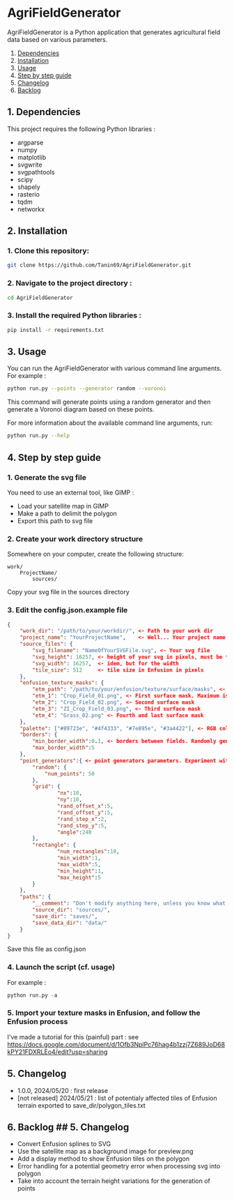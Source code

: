 # AgriFieldGenerator

AgriFieldGenerator is a Python application that generates agricultural field data based on various parameters.

1. [Dependencies](#dependencies)
2. [Installation](#installation)
3. [Usage](#usage)
4. [Step by step guide](#step-by-step-guide)
5. [Changelog](#changelog)
6. [Backlog](#backlog)

## 1. Dependencies <a name="dependencies">

This project requires the following Python libraries :

- argparse
- numpy
- matplotlib
- svgwrite
- svgpathtools
- scipy
- shapely
- rasterio
- tqdm
- networkx

## 2. Installation <a name="installation">

### 1. Clone this repository:

```bash
git clone https://github.com/Tanin69/AgriFieldGenerator.git
```

### 2. Navigate to the project directory :

```bash
cd AgriFieldGenerator
```

### 3. Install the required Python libraries :

```bash
pip install -r requirements.txt
```

## 3. Usage <a name="usage">

You can run the AgriFieldGenerator with various command line arguments. For example :

```bash
python run.py --points --generator random --voronoi
```

This command will generate points using a random generator and then generate a Voronoi diagram based on these points.

For more information about the available command line arguments, run:

```bash
python run.py --help
```

## 4. Step by step guide <a name="step-by-step-guide">

### 1. Generate the svg file

You need to use an external tool, like GIMP :
-  Load your satellite map in GIMP
-  Make a path to delimit the polygon
-  Export this path to svg file

### 2. Create your work directory structure

Somewhere on your computer, create the following structure:
```
work/
    ProjectName/
        sources/
```
Copy your svg file in the sources directory

### 3. Edit the config.json.example file

```json
{
    "work_dir": "/path/to/your/workdir/", <- Path to your work dir
    "project_name": "YourProjectName",    <- Well... Your project name, named like your ProjectName directory
    "source_files": {
        "svg_filename": "NameOfYourSVGFile.svg", <- Your svg file
        "svg_height": 16257, <- height of your svg in pixels, must be the same as your satmap file and your terrain in Enfusion
        "svg_width": 16257,  <- idem, but for the width
        "tile_size": 512     <- tile size in Enfusion in pixels
    },
    "enfusion_texture_masks": {
        "etm_path": "/path/to/your/enfusion/texture/surface/masks", <- Surface texture mask. They must of course have been exported previously via the Enfusion Workbench
        "etm_1": "Crop_Field_01.png", <- First surface mask. Maximum is 4 surface masks. 
        "etm_2": "Crop_Field_02.png", <- Second surface mask
        "etm_3": "ZI_Crop_Field_03.png", <- Third surface mask
        "etm_4": "Grass_02.png" <- Fourth and last surface mask
    },
    "palette": ["#89723e", "#4f4333", "#7e895e", "#3a4422"], <- RGB color code for the preview. The first color is for the first surface texture and so on
    "borders": {
        "min_border_width":0.1, <- borders between fields. Randomly generated between min and max
        "max_border_width":5
    },
    "point_generators":{ <- point generators parameters. Experiment with them ;-)
        "random": {
            "num_points": 50
        },
        "grid": {
                "nx":10,
                "ny":10,
                "rand_offset_x":5,
                "rand_offset_y":5,
                "rand_step_x":2,
                "rand_step_y":5,
                "angle":240
        },
        "rectangle": {
                "num_rectangles":10,
                "min_width":1,
                "max_width":5,
                "min_height":1,
                "max_height":5
        }
    },
    "paths": {
        "__comment": "Don't modify anything here, unless you know what you are doing !",
        "source_dir": "sources/",
        "save_dir": "saves/",
        "save_data_dir": "data/"
    }
}
```
Save this file as config.json

### 4. Launch the script (cf. usage)

For example :

```python
python run.py -a
```

### 5. Import your texture masks in Enfusion, and follow the Enfusion process

I've made a tutorial for this (painful) part : see https://docs.google.com/document/d/1Ofb3NplPc76hag4b1zzj7Z689JoD68kPY21FDXRLEo4/edit?usp=sharing

## 5. Changelog <a name="changelog">

* 1.0.0, 2024/05/20 : first release
* [not released] 2024/05/21 : list of potentialy affected tiles of Enfusion terrain exported to save_dir/polygon_tiles.txt

## 6. Backlog ## 5. Changelog <a name="backlog">

* Convert Enfusion splines to SVG
* Use the satellite map as a background image for preview.png
* Add a display method to show Enfusion tiles on the polygon
* Error handling for a potential geometry error when processing svg into polygon
* Take into account the terrain height variations for the generation of points

